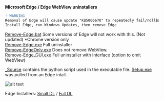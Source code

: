 **Microsoft Edge / Edge WebView uninstallers**

```diff
! WARNING
Removal of Edge will cause update "KB5006670" to repeatedly fail/rollback.
Install Edge, run Windows Updates, then remove Edge
```

[Remove-Edge.bat](https://github.com/ShadowWhisperer/Remove-MS-Edge/blob/main/Remove-Edge.bat) Some versions of Edge will not work with this. (Not updated) *Chrome version only  
[Remove-Edge.exe](https://github.com/ShadowWhisperer/Remove-MS-Edge/blob/main/Remove-Edge.exe) Full uninstaller  
[Remove-EdgeOnly.exe](https://github.com/ShadowWhisperer/Remove-MS-Edge/blob/main/Remove-EdgeOnly.exe) Does not remove WebView.  
[Remove-Edge_GUI.exe](https://github.com/ShadowWhisperer/Remove-MS-Edge/blob/main/Remove-Edge_GUI.exe) Full uninstaller with interface (option to omit WebView)  

[_Source](https://github.com/ShadowWhisperer/Remove-MS-Edge/tree/main/_Source) contains the python script used in the executable file. [Setup.exe](https://www.virustotal.com/gui/file/4963532e63884a66ecee0386475ee423ae7f7af8a6c6d160cf1237d085adf05e) was pulled from an Edge intall.  

![alt text](https://github.com/ShadowWhisperer/Remove-MS-Edge/blob/main/_Source/Screenshot_GUI.PNG?raw=true)  

Edge Installers: [Small DL](https://www.microsoft.com/en-us/edge/download?form=MA13FJ)  /  [Full DL](https://www.microsoft.com/en-us/edge/business/download?form=MA13FJ)  
